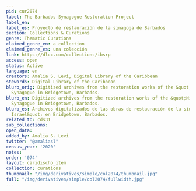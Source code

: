 ```yaml
---
pid: cur2074
label: The Barbados Synagogue Restoration Project
label_en:
label_es: Proyecto de restauración de la sinagoga de Barbados
section: Collections & Curations
genre: Thematic Curations
claimed_genre_en: a collection
claimed_genre_es: una colección
link: https://dloc.com/collections/ibsrp
access: open
status: Active
language: en
creators: Amalia S. Levi, Digital Library of the Caribbean
stewards: Digital Library of the Caribbean
blurb_orig: Digitized archives from the restoration works of the &quot;Nidhe Israel&quot;
  Synagogue in Bridgetown, Barbados.
blurb_en: Digitized archives from the restoration works of the &quot;Nidhe Israel&quot;
  Synagogue in Bridgetown, Barbados.
blurb_es: Archivos digitalizados de las obras de restauración de la sinagoga &quot;Nidhe
  Israel&quot; en Bridgetown, Barbados.
related_to: cds31
sub_collections:
open_data:
added_by: Amalia S. Levi
twitter: "@amaliasl"
census_year: '2020'
notes:
order: '074'
layout: caridischo_item
collection: curations
thumbnail: "/img/derivatives/simple/col2074/thumbnail.jpg"
full: "/img/derivatives/simple/col2074/fullwidth.jpg"
---
```

